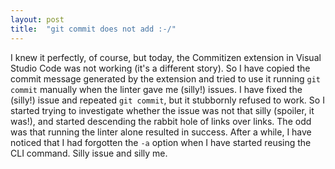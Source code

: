 ```yaml
---
layout: post
title:  "git commit does not add :-/"
---
```


I knew it perfectly, of course, but today, the Commitizen extension in Visual Studio Code was not working (it's a different story).
So I have copied the commit message generated by the extension and tried to use it running `git commit` manually when the linter gave me (silly!) issues.
I have fixed the (silly!) issue and repeated `git commit`, but it stubbornly refused to work. So I started trying to investigate whether the issue was not that
silly (spoiler, it was!), and started descending the rabbit hole of links over links. The odd was that running the linter alone resulted in success.
After a while, I have noticed that I had forgotten the `-a` option when I have started reusing the CLI command. Silly issue and silly me.
